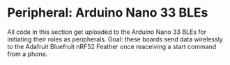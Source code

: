 # Peripheral: Arduino Nano 33 BLEs

All code in this section get uploaded to the Arduino Nano 33 BLEs for initiating their roles as peripherals.
Goal: these boards send data wirelessly to the Adafruit Bluefruit nRF52 Feather once reaceiving a start command from a phone. 
